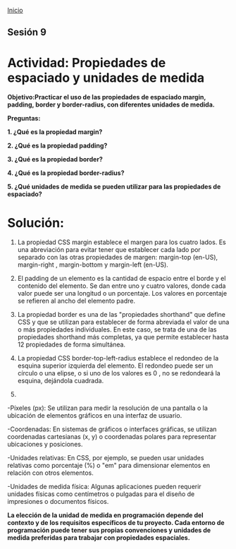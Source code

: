 <!-- No borrar o modificar -->
[Inicio](./index.md)

## Sesión 9 


<!-- Su documentación aquí -->

# Actividad: Propiedades de espaciado y unidades de medida

**Objetivo:Practicar el uso de las propiedades de espaciado margin, padding, border y border-radius, con diferentes unidades de medida.**

**Preguntas:**

**1. ¿Qué es la propiedad margin?**

**2. ¿Qué es la propiedad padding?**

**3. ¿Qué es la propiedad border?**

**4. ¿Qué es la propiedad border-radius?**

**5. ¿Qué unidades de medida se pueden utilizar para las propiedades de espaciado?**

# Solución:

1. La propiedad CSS margin establece el margen para los cuatro lados. Es una abreviación para evitar tener que establecer cada lado por separado con las otras propiedades de margen: margin-top (en-US), margin-right , margin-bottom y margin-left (en-US).

2. El padding de un elemento es la cantidad de espacio entre el borde y el contenido del elemento. Se dan entre uno y cuatro valores, donde cada valor puede ser una longitud o un porcentaje. Los valores en porcentaje se refieren al ancho del elemento padre.

3. La propiedad border es una de las "propiedades shorthand" que define CSS y que se utilizan para establecer de forma abreviada el valor de una o más propiedades individuales. En este caso, se trata de una de las propiedades shorthand más completas, ya que permite establecer hasta 12 propiedades de forma simultánea.

4. La propiedad CSS border-top-left-radius establece el redondeo de la esquina superior izquierda del elemento. El redondeo puede ser un círculo o una elipse, o si uno de los valores es 0 , no se redondeará la esquina, dejándola cuadrada.

5. 

-Píxeles (px): Se utilizan para medir la resolución de una pantalla o la ubicación de elementos gráficos en una interfaz de usuario.

-Coordenadas: En sistemas de gráficos o interfaces gráficas, se utilizan coordenadas cartesianas (x, y) o coordenadas polares para representar ubicaciones y posiciones.

-Unidades relativas: En CSS, por ejemplo, se pueden usar unidades relativas como porcentaje (%) o "em" para dimensionar elementos en relación con otros elementos.

-Unidades de medida física: Algunas aplicaciones pueden requerir unidades físicas como centímetros o pulgadas para el diseño de impresiones o documentos físicos.

**La elección de la unidad de medida en programación depende del contexto y de los requisitos específicos de tu proyecto. Cada entorno de programación puede tener sus propias convenciones y unidades de medida preferidas para trabajar con propiedades espaciales.**





